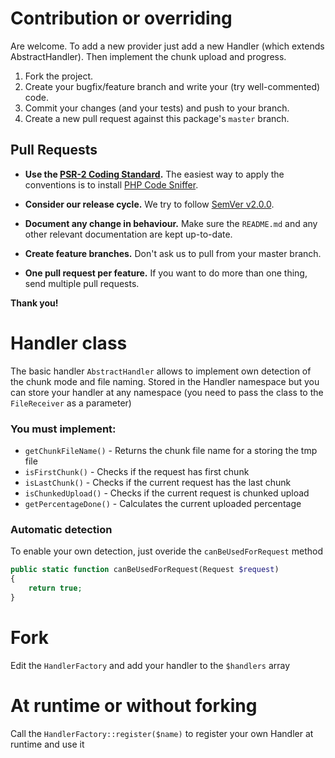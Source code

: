 # Contribution or overriding
Are welcome. To add a new provider just add a new Handler (which extends AbstractHandler). Then implement the chunk
upload and progress.

1. Fork the project.
2. Create your bugfix/feature branch and write your (try well-commented) code.
3. Commit your changes (and your tests) and push to your branch.
4. Create a new pull request against this package's `master` branch.

## Pull Requests

- **Use the [PSR-2 Coding Standard](https://github.com/php-fig/fig-standards/blob/master/accepted/PSR-2-coding-style-guide.md).**
  The easiest way to apply the conventions is to install [PHP Code Sniffer](http://pear.php.net/package/PHP_CodeSniffer).

- **Consider our release cycle.**  We try to follow [SemVer v2.0.0](http://semver.org/). 

- **Document any change in behaviour.**  Make sure the `README.md` and any other relevant 
  documentation are kept up-to-date.

- **Create feature branches.**  Don't ask us to pull from your master branch.

- **One pull request per feature.**  If you want to do more than one thing, send multiple pull requests.
  
**Thank you!**

# Handler class
The basic handler `AbstractHandler` allows to implement own detection of the chunk mode and file naming. Stored in the Handler namespace but you can
store your handler at any namespace (you need to pass the class to the `FileReceiver` as a parameter)

### You must implement:

- `getChunkFileName()` - Returns the chunk file name for a storing the tmp file
- `isFirstChunk()` - Checks if the request has first chunk
- `isLastChunk()` - Checks if the current request has the last chunk
- `isChunkedUpload()` - Checks if the current request is chunked upload
- `getPercentageDone()` - Calculates the current uploaded percentage

### Automatic detection
To enable your own detection, just overide the `canBeUsedForRequest` method

```php
public static function canBeUsedForRequest(Request $request)
{
    return true;
}
```

# Fork
Edit the `HandlerFactory` and add your handler to the `$handlers` array

# At runtime or without forking
Call the `HandlerFactory::register($name)` to register your own Handler at runtime and use it